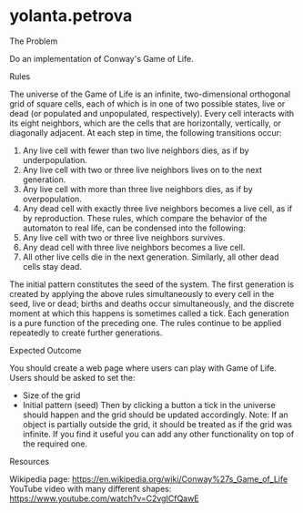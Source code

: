 # yolanta.petrova

The Problem

Do an implementation of Conway's Game of Life.

Rules

The universe of the Game of Life is an infinite, two-dimensional orthogonal grid of square cells,
each of which is in one of two possible states, live or dead (or populated and unpopulated,
respectively). Every cell interacts with its eight neighbors, which are the cells that are
horizontally, vertically, or diagonally adjacent. At each step in time, the following transitions
occur:
1. Any live cell with fewer than two live neighbors dies, as if by underpopulation.
2. Any live cell with two or three live neighbors lives on to the next generation.
3. Any live cell with more than three live neighbors dies, as if by overpopulation.
4. Any dead cell with exactly three live neighbors becomes a live cell, as if by reproduction.
These rules, which compare the behavior of the automaton to real life, can be condensed into
the following:
1. Any live cell with two or three live neighbors survives.
2. Any dead cell with three live neighbors becomes a live cell.
3. All other live cells die in the next generation. Similarly, all other dead cells stay dead.

The initial pattern constitutes the seed of the system. The first generation is created by applying
the above rules simultaneously to every cell in the seed, live or dead; births and deaths occur
simultaneously, and the discrete moment at which this happens is sometimes called a tick. Each
generation is a pure function of the preceding one. The rules continue to be applied repeatedly
to create further generations.

Expected Outcome

You should create a web page where users can play with Game of Life.
Users should be asked to set the:
- Size of the grid
- Initial pattern (seed)
Then by clicking a button a tick in the universe should happen and the grid should be updated
accordingly. Note: If an object is partially outside the grid, it should be treated as if the grid was
infinite.
If you find it useful you can add any other functionality on top of the required one.

Resources

Wikipedia page: https://en.wikipedia.org/wiki/Conway%27s_Game_of_Life
YouTube video with many different shapes: https://www.youtube.com/watch?v=C2vgICfQawE
